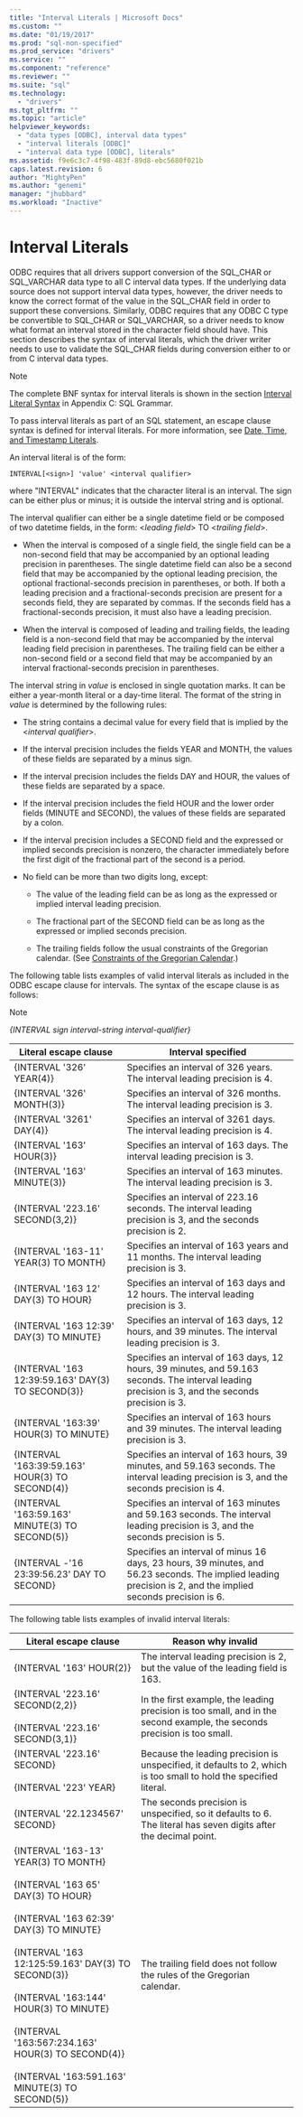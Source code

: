 ```yaml
---
title: "Interval Literals | Microsoft Docs"
ms.custom: ""
ms.date: "01/19/2017"
ms.prod: "sql-non-specified"
ms.prod_service: "drivers"
ms.service: ""
ms.component: "reference"
ms.reviewer: ""
ms.suite: "sql"
ms.technology: 
  - "drivers"
ms.tgt_pltfrm: ""
ms.topic: "article"
helpviewer_keywords: 
  - "data types [ODBC], interval data types"
  - "interval literals [ODBC]"
  - "interval data type [ODBC], literals"
ms.assetid: f9e6c3c7-4f98-483f-89d8-ebc5680f021b
caps.latest.revision: 6
author: "MightyPen"
ms.author: "genemi"
manager: "jhubbard"
ms.workload: "Inactive"
---
```

# Interval Literals
ODBC requires that all drivers support conversion of the SQL_CHAR or SQL_VARCHAR data type to all C interval data types. If the underlying data source does not support interval data types, however, the driver needs to know the correct format of the value in the SQL_CHAR field in order to support these conversions. Similarly, ODBC requires that any ODBC C type be convertible to SQL_CHAR or SQL_VARCHAR, so a driver needs to know what format an interval stored in the character field should have. This section describes the syntax of interval literals, which the driver writer needs to use to validate the SQL_CHAR fields during conversion either to or from C interval data types.  
  
> [!NOTE]  
>  The complete BNF syntax for interval literals is shown in the section [Interval Literal Syntax](../../../odbc/reference/appendixes/interval-literal-syntax.md) in Appendix C: SQL Grammar.  
  
 To pass interval literals as part of an SQL statement, an escape clause syntax is defined for interval literals. For more information, see [Date, Time, and Timestamp Literals](../../../odbc/reference/develop-app/date-time-and-timestamp-literals.md).  
  
 An interval literal is of the form:  
  
```  
INTERVAL[<sign>] 'value' <interval qualifier>  
```  
  
 where "INTERVAL" indicates that the character literal is an interval. The sign can be either plus or minus; it is outside the interval string and is optional.  
  
 The interval qualifier can either be a single datetime field or be composed of two datetime fields, in the form: \<*leading field*> TO \<*trailing field*>.  
  
-   When the interval is composed of a single field, the single field can be a non-second field that may be accompanied by an optional leading precision in parentheses. The single datetime field can also be a second field that may be accompanied by the optional leading precision, the optional fractional-seconds precision in parentheses, or both. If both a leading precision and a fractional-seconds precision are present for a seconds field, they are separated by commas. If the seconds field has a fractional-seconds precision, it must also have a leading precision.  
  
-   When the interval is composed of leading and trailing fields, the leading field is a non-second field that may be accompanied by the interval leading field precision in parentheses. The trailing field can be either a non-second field or a second field that may be accompanied by an interval fractional-seconds precision in parentheses.  
  
 The interval string in *value* is enclosed in single quotation marks. It can be either a year-month literal or a day-time literal. The format of the string in *value* is determined by the following rules:  
  
-   The string contains a decimal value for every field that is implied by the \<*interval* *qualifier*>.  
  
-   If the interval precision includes the fields YEAR and MONTH, the values of these fields are separated by a minus sign.  
  
-   If the interval precision includes the fields DAY and HOUR, the values of these fields are separated by a space.  
  
-   If the interval precision includes the field HOUR and the lower order fields (MINUTE and SECOND), the values of these fields are separated by a colon.  
  
-   If the interval precision includes a SECOND field and the expressed or implied seconds precision is nonzero, the character immediately before the first digit of the fractional part of the second is a period.  
  
-   No field can be more than two digits long, except:  
  
    -   The value of the leading field can be as long as the expressed or implied interval leading precision.  
  
    -   The fractional part of the SECOND field can be as long as the expressed or implied seconds precision.  
  
    -   The trailing fields follow the usual constraints of the Gregorian calendar. (See [Constraints of the Gregorian Calendar](../../../odbc/reference/appendixes/constraints-of-the-gregorian-calendar.md).)  
  
 The following table lists examples of valid interval literals as included in the ODBC escape clause for intervals. The syntax of the escape clause is as follows:  
  
> [!NOTE]  
>  *{INTERVAL sign interval-string interval-qualifier}*  
  
|Literal escape clause|Interval specified|  
|---------------------------|------------------------|  
|{INTERVAL '326' YEAR(4)}|Specifies an interval of 326 years. The interval leading precision is 4.|  
|{INTERVAL '326' MONTH(3)}|Specifies an interval of 326 months. The interval leading precision is 3.|  
|{INTERVAL '3261' DAY(4)}|Specifies an interval of 3261 days. The interval leading precision is 4.|  
|{INTERVAL '163' HOUR(3)}|Specifies an interval of 163 days. The interval leading precision is 3.|  
|{INTERVAL '163' MINUTE(3)}|Specifies an interval of 163 minutes. The interval leading precision is 3.|  
|{INTERVAL '223.16' SECOND(3,2)}|Specifies an interval of 223.16 seconds. The interval leading precision is 3, and the seconds precision is 2.|  
|{INTERVAL '163-11' YEAR(3) TO MONTH}|Specifies an interval of 163 years and 11 months. The interval leading precision is 3.|  
|{INTERVAL '163 12' DAY(3) TO HOUR}|Specifies an interval of 163 days and 12 hours. The interval leading precision is 3.|  
|{INTERVAL '163 12:39' DAY(3) TO MINUTE}|Specifies an interval of 163 days, 12 hours, and 39 minutes. The interval leading precision is 3.|  
|{INTERVAL '163 12:39:59.163' DAY(3) TO SECOND(3)}|Specifies an interval of 163 days, 12 hours, 39 minutes, and 59.163 seconds. The interval leading precision is 3, and the seconds precision is 3.|  
|{INTERVAL '163:39' HOUR(3) TO MINUTE}|Specifies an interval of 163 hours and 39 minutes. The interval leading precision is 3.|  
|{INTERVAL '163:39:59.163' HOUR(3) TO SECOND(4)}|Specifies an interval of 163 hours, 39 minutes, and 59.163 seconds. The interval leading precision is 3, and the seconds precision is 4.|  
|{INTERVAL '163:59.163' MINUTE(3) TO SECOND(5)}|Specifies an interval of 163 minutes and 59.163 seconds. The interval leading precision is 3, and the seconds precision is 5.|  
|{INTERVAL -'16 23:39:56.23' DAY TO SECOND}|Specifies an interval of minus 16 days, 23 hours, 39 minutes, and 56.23 seconds. The implied leading precision is 2, and the implied seconds precision is 6.|  
  
 The following table lists examples of invalid interval literals:  
  
|Literal escape clause|Reason why invalid|  
|---------------------------|------------------------|  
|{INTERVAL '163' HOUR(2)}|The interval leading precision is 2, but the value of the leading field is 163.|  
|{INTERVAL '223.16' SECOND(2,2)}<br /><br /> {INTERVAL '223.16' SECOND(3,1)}|In the first example, the leading precision is too small, and in the second example, the seconds precision is too small.|  
|{INTERVAL '223.16' SECOND}<br /><br /> {INTERVAL '223' YEAR}|Because the leading precision is unspecified, it defaults to 2, which is too small to hold the specified literal.|  
|{INTERVAL '22.1234567' SECOND}|The seconds precision is unspecified, so it defaults to 6. The literal has seven digits after the decimal point.|  
|{INTERVAL '163-13' YEAR(3) TO MONTH}<br /><br /> {INTERVAL '163 65' DAY(3) TO HOUR}<br /><br /> {INTERVAL '163 62:39' DAY(3) TO MINUTE}<br /><br /> {INTERVAL '163 12:125:59.163' DAY(3) TO SECOND(3)}<br /><br /> {INTERVAL '163:144' HOUR(3) TO MINUTE}<br /><br /> {INTERVAL '163:567:234.163' HOUR(3) TO SECOND(4)}<br /><br /> {INTERVAL '163:591.163' MINUTE(3) TO SECOND(5)}|The trailing field does not follow the rules of the Gregorian calendar.|
